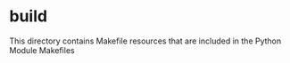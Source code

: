 # build

This directory contains Makefile resources that are included in the Python Module Makefiles 